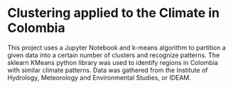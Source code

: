 # Clustering applied to the Climate in Colombia

This project uses a Jupyter Notebook and k-means algorithm to partition a given data into a certain number of clusters and recognize patterns. The sklearn KMeans python library was used to identify regions in Colombia with similar climate patterns. Data was gathered from the Institute of Hydrology, Meteorology and Environmental Studies, or IDEAM. 
